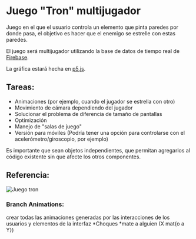# Juego "Tron" multijugador

Juego en el que el usuario controla un elemento que pinta paredes por donde pasa, el objetivo es hacer que el enemigo se estrelle con estas paredes.

El juego será multijugador utilizando la base de datos de tiempo real de [Firebase](https://firebase.google.com).

La gráfica estará hecha en [p5.js](https://p5js.org).

## Tareas:
 - Animaciones (por ejemplo, cuando el jugador se estrella con otro)
 - Movimiento de cámara dependiendo del jugador
 - Solucionar el problema de diferencia de tamaño de pantallas
 - Optimización
 - Manejo de "salas de juego"
 - Versión para móviles (Podría tener una opción para controlarse con el acelerómetro/giroscopio, por ejemplo)

Es importante que sean objetos independientes, que permitan agregarlos al código existente sin que afecte los otros componentes.

## Referencia:
![Juego tron](http://assets.funnygames.com.co/games/assets/screenshots/1/4471/57438/original_2-149936.jpg?r=0)

### Branch Animations:
crear todas las animaciones generadas por las interacciones de los usuarios y elementos de la interfaz 
    *Choques
    *mate a alguien (X mat{o a Y})